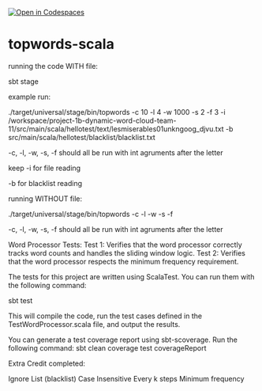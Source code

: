 [![Open in Codespaces](https://classroom.github.com/assets/launch-codespace-2972f46106e565e64193e422d61a12cf1da4916b45550586e14ef0a7c637dd04.svg)](https://classroom.github.com/open-in-codespaces?assignment_repo_id=15981892)
# topwords-scala

running the code WITH file:

sbt stage
 
example run: 

./target/universal/stage/bin/topwords -c 10 -l 4 -w 1000 -s 2 -f 3 -i /workspace/project-1b-dynamic-word-cloud-team-11/src/main/scala/hellotest/text/lesmiserables01unkngoog_djvu.txt -b src/main/scala/hellotest/blacklist/blacklist.txt

-c, -l, -w, -s, -f should all be run with int agruments after the letter

keep -i for file reading

-b for blacklist reading

running WITHOUT file:

./target/universal/stage/bin/topwords -c -l -w -s -f

-c, -l, -w, -s, -f should all be run with int agruments after the letter

Word Processor Tests:
Test 1: Verifies that the word processor correctly tracks word counts and handles the sliding window logic.
Test 2: Verifies that the word processor respects the minimum frequency requirement.

The tests for this project are written using ScalaTest. You can run them with the following command:

sbt test

This will compile the code, run the test cases defined in the TestWordProcessor.scala file, and output the results.

You can generate a test coverage report using sbt-scoverage. Run the following command:
sbt clean coverage test coverageReport



Extra Credit completed:

Ignore List (blacklist)
Case Insensitive
Every k steps
Minimum frequency